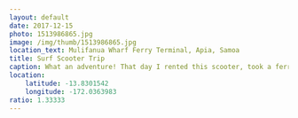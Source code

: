 ```yaml
---
layout: default
date: 2017-12-15
photo: 1513986865.jpg
image: /img/thumb/1513986865.jpg
location_text: Mulifanua Wharf Ferry Terminal, Apia, Samoa
title: Surf Scooter Trip
caption: What an adventure! That day I rented this scooter, took a ferry to the other island Savaii and drove around chasing the waves. Great memory!
location:
    latitude: -13.8301542
    longitude: -172.0363983
ratio: 1.33333
---
```

